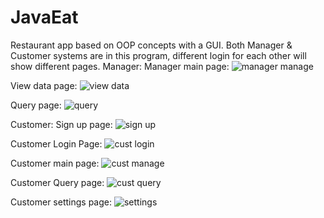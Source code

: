 # JavaEat
Restaurant app based on OOP concepts with a GUI.
Both Manager & Customer systems are in this program, different login for each other will show different pages.
Manager:
Manager main page:
![manager manage](https://user-images.githubusercontent.com/76450471/152115410-6850583f-fa28-4f3f-a92a-c77cff2f3884.gif)

View data page:
![view data](https://user-images.githubusercontent.com/76450471/152115471-001c9df7-7e25-4e56-85d1-750f9dd1d167.gif)

Query page:
![query](https://user-images.githubusercontent.com/76450471/152115495-2b9773fe-13f8-4ac0-a37a-86faeb4cbc67.gif)


Customer:
Sign up page:
![sign up](https://user-images.githubusercontent.com/76450471/152115287-f115abc9-589b-400c-952e-290fb7b49084.gif)

Customer Login Page:
![cust login](https://user-images.githubusercontent.com/76450471/152115332-7ba63420-2335-4680-9d20-333daad08098.gif)

Customer main page:
![cust manage](https://user-images.githubusercontent.com/76450471/152115553-8ddde2d7-def8-43b8-a33c-6e1c56eeb641.gif)

Customer Query page:
![cust query](https://user-images.githubusercontent.com/76450471/152115573-586f6c56-2315-420b-9ddb-938af724c45e.gif)

Customer settings page:
![settings](https://user-images.githubusercontent.com/76450471/152115600-ccdcb193-6cff-40d7-bd9b-9a03ae44082f.gif)

